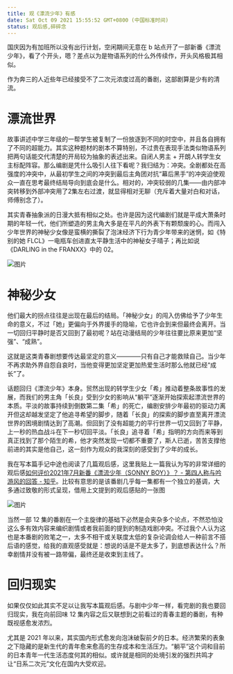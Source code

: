 ```yaml
---
title: 观《漂流少年》有感
date: Sat Oct 09 2021 15:55:52 GMT+0800 (中国标准时间)
status: 观后感,碎碎念
---
```

国庆因为有加班所以没有出行计划，空闲期间无意在 b 站点开了一部新番《漂流少年》，看了个开头，嗯？差点以为是物语系列的什么外传续作，开头风格极其相似。

作为奔三的人近些年已经接受不了二次元浓度过高的番剧，这部剧算是少有的清流。

# 漂流世界

故事讲述中学三年级的一帮学生被复制了一份放逐到不同的时空中，并且各自拥有了不同的超能力。其实这种题材的剧本不算特别，不过贵在表现手法类似物语系列把两句话能交代清楚的开局较为抽象的表述出来。自闭人男主 + 开朗人转学生女主标配阵容。那么编剧是凭什么吸引人往下看呢？我归结为：冲突。全剧都处在高强度的冲突中，从最初学生之间的冲突到最后主角团对抗“幕后黑手”的冲突迫使观众一直在思考最终结局导向到底会是什么。相对的，冲突较弱的几集——由内部冲突转移到外部冲突用了2集左右过渡，就显得相对无聊（充斥着大量对白和对话，师傅别念了）。

其实青春抽象派的日漫大抵有相似之处。也许是因为这代编剧们就是平成大萧条时期的年轻一代，他们所塑造的男主角大多是在平凡的外表下有颗颓废的心。而闯入少年世界的神秘少女像是蛮横的撕裂了泡沫经济下行为青少年带来的迷惘，如《特别的她 FLCL》一电瓶车创进直太平静生活中的神秘女子晴子；再比如说《DARLING in the FRANXX》中的 02。

![图片](/images/92e14f6ad947e5bd8d9613c24de505e4fadb99994b2212816e64057e3b27699a.jpg)

# 神秘少女

他们最大的拐点往往是出现在最后的结局。「神秘少女」的闯入仿佛给予了少年生命的意义，不过「她」更偏向于外界援手的隐喻，它也许会到来但最终会离开。当一切回归平静时是否又回到了最初呢？站在动漫结局的少年往往要比原来更加“坚强”、“成熟”。

这就是这类青春剧想要传达最坚定的意义————只有自己才能救赎自己。当少年不再求助外界自怨自哀时，当他变得更加坚定更加热爱生活时那么他就已经“成长”了。

话题回归《漂流少年》本身。贸然出现的转学生少女「希」推动着整条故事性的发展，而我们的男主角「长良」受到少女的影响从“躺平”逐渐开始探索起漂流世界的本质。平淡的故事持续到倒数第二集「希」的死亡，编剧安排少年最初的驱动力离开但这却越发坚定了他追寻希望的脚步，随着「长良」的探索的脚步直至离开漂流世界的困境剧情达到了高潮。但回到了没有超能力的平行世界一切又回到了平静，上一秒的热血战斗在下一秒切回平淡。「长良」追寻着「希」指明的方向而来等到真正找到了那个陌生的希，他才突然发现一切都不重要了，斯人已逝，苦苦支撑他前进的其实是他自己，这一刻作为观众的我深刻的感受到了少年的成长。

我在写本篇手记中途也阅读了几篇观后感，这里我贴上一篇我认为写的非常详细的观后感[如何评价2021年7月新番《漂流少年（SONNY BOY）》？ - 第四人称与吟游风的回答 - 知乎](https://www.zhihu.com/question/467202694/answer/2016815793)。比较有意思的是该番剧几乎每一集都有一个独立的基调，大多通过致敬的形式呈现，借用上文提到的观后感贴的一张图

![图片](/images/00198a85f80893954bca05bb0167c2f4c1403b16190521323172add5924265c2.jpg)

当然一部 12 集的番剧在一个主旋律的基础下必然是会夹杂多个论点，不然恐怕没这么多有效内容来编织剧情或者我前面的提到的制造戏剧冲突。不过我个人认为这也是本番剧的败笔之一，太多不相干或关联度太低的复杂论调会给人一种前言不搭后语的感觉，给我的直观感受就是：想说的话是不是太多了，到底想表达什么？所幸剧情并没有被一路带偏，最终还是收束到主线了。

# 回归现实

如果仅仅如此其实不足以让我写本篇观后感。与剧中少年一样，看完剧的我也要回归现实，我在向前回味 12 集内容之后又联想到之前看过的青春主题的番剧，有种既视感愈发浓烈。

尤其是 2021 年以来，其实国内形式愈发向泡沫破裂前夕的日本。经济繁荣的表象之下隐藏的是新生代的青年愈来愈高的生存成本和生活压力。“躺平”这个词和目前的日本青年一代生活态度何其的相似。或许就是相同的处境引发的强烈共鸣才让“日系二次元”文化在国内大受欢迎。